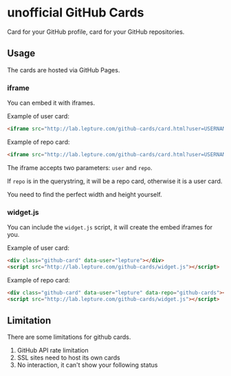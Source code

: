 # unofficial GitHub Cards

Card for your GitHub profile, card for your GitHub repositories.


## Usage

The cards are hosted via GitHub Pages.

### iframe

You can embed it with iframes.

Example of user card:

```html
<iframe src="http://lab.lepture.com/github-cards/card.html?user=USERNAME" frameborder="0" scrolling="0" width="400" height="200" allowtransparency></iframe>
```

Example of repo card:

```html
<iframe src="http://lab.lepture.com/github-cards/card.html?user=USERNAME&repo=REPOSITORY" frameborder="0" scrolling="0" width="400" height="200" allowtransparency></iframe>
```

The iframe accepts two parameters: `user` and `repo`.

If `repo` is in the querystring, it will be a repo card, otherwise it is
a user card.

You need to find the perfect width and height yourself.

### widget.js

You can include the `widget.js` script, it will create the embed iframes
for you.

Example of user card:

```html
<div class="github-card" data-user="lepture"></div>
<script src="http://lab.lepture.com/github-cards/widget.js"></script>
```

Example of repo card:

```html
<div class="github-card" data-user="lepture" data-repo="github-cards"></div>
<script src="http://lab.lepture.com/github-cards/widget.js"></script>
```

## Limitation

There are some limitations for github cards.

1. GitHub API rate limitation
2. SSL sites need to host its own cards
3. No interaction, it can't show your following status
